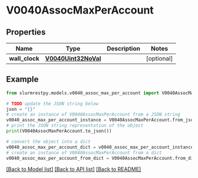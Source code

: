# V0040AssocMaxPerAccount


## Properties

Name | Type | Description | Notes
------------ | ------------- | ------------- | -------------
**wall_clock** | [**V0040Uint32NoVal**](V0040Uint32NoVal.md) |  | [optional]

## Example

```python
from slurmrestpy.models.v0040_assoc_max_per_account import V0040AssocMaxPerAccount

# TODO update the JSON string below
json = "{}"
# create an instance of V0040AssocMaxPerAccount from a JSON string
v0040_assoc_max_per_account_instance = V0040AssocMaxPerAccount.from_json(json)
# print the JSON string representation of the object
print(V0040AssocMaxPerAccount.to_json())

# convert the object into a dict
v0040_assoc_max_per_account_dict = v0040_assoc_max_per_account_instance.to_dict()
# create an instance of V0040AssocMaxPerAccount from a dict
v0040_assoc_max_per_account_from_dict = V0040AssocMaxPerAccount.from_dict(v0040_assoc_max_per_account_dict)
```
[[Back to Model list]](../README.md#documentation-for-models) [[Back to API list]](../README.md#documentation-for-api-endpoints) [[Back to README]](../README.md)


